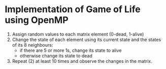 # Implementation of Game of Life using OpenMP
1. Assign random values to each matrix element (0-dead, 1-alive)
1. Change the state of each element using its current state and the states of its 8 neighbours:
   * if there are 5 or more 1s, change its state to alive 
   * otherwise change its state to dead
1. Repeat (2) at least 10 times and observe the changes in the matrix.
